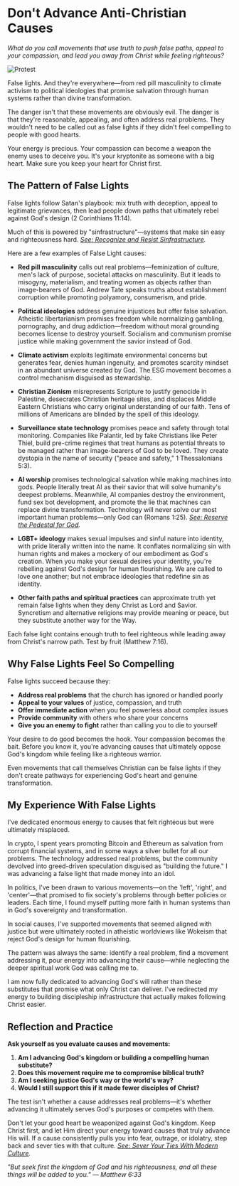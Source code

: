 # Don't Advance Anti-Christian Causes

*What do you call movements that use truth to push false paths, appeal to your compassion, and lead you away from Christ while feeling righteous?*

![Protest](../artworks/protest.png)

False lights. And they're everywhere—from red pill masculinity to climate activism to political ideologies that promise salvation through human systems rather than divine transformation.

The danger isn't that these movements are obviously evil. The danger is that they're reasonable, appealing, and often address real problems. They wouldn't need to be called out as false lights if they didn't feel compelling to people with good hearts.

Your energy is precious. Your compassion can become a weapon the enemy uses to deceive you. It's your kryptonite as someone with a big heart. Make sure you keep your heart for Christ first.

## The Pattern of False Lights

False lights follow Satan's playbook: mix truth with deception, appeal to legitimate grievances, then lead people down paths that ultimately rebel against God's design (2 Corinthians 11:14).

Much of this is powered by "sinfrastructure"—systems that make sin easy and righteousness hard. *[See: Recognize and Resist Sinfrastructure](recognize-and-resist-sinfrastructure.md).* 

Here are a few examples of False Light causes:

- **Red pill masculinity** calls out real problems—feminization of culture, men's lack of purpose, societal attacks on masculinity. But it leads to misogyny, materialism, and treating women as objects rather than image-bearers of God. Andrew Tate speaks truths about establishment corruption while promoting polyamory, consumerism, and pride.

- **Political ideologies** address genuine injustices but offer false salvation. Atheistic libertarianism promises freedom while normalizing gambling, pornography, and drug addiction—freedom without moral grounding becomes license to destroy yourself. Socialism and communism promise justice while making government the savior instead of God.

- **Climate activism** exploits legitimate environmental concerns but generates fear, denies human ingenuity, and promotes scarcity mindset in an abundant universe created by God. The ESG movement becomes a control mechanism disguised as stewardship.

- **Christian Zionism** misrepresents Scripture to justify genocide in Palestine, desecrates Christian heritage sites, and displaces Middle Eastern Christians who carry original understanding of our faith. Tens of millions of Americans are blinded by the spell of this ideology.

- **Surveillance state technology** promises peace and safety through total monitoring. Companies like Palantir, led by fake Christians like Peter Thiel, build pre-crime regimes that treat humans as potential threats to be managed rather than image-bearers of God to be loved. They create dystopia in the name of security ("peace and safety," 1 Thessalonians 5:3).

- **AI worship** promises technological salvation while making machines into gods. People literally treat AI as their savior that will solve humanity's deepest problems. Meanwhile, AI companies destroy the environment, fund sex bot development, and promote the lie that machines can replace divine transformation. Technology will never solve our most important human problems—only God can (Romans 1:25). *[See: Reserve the Pedestal for God](reserve-the-pedestal-for-god.md).* 

- **LGBT+ ideology** makes sexual impulses and sinful nature into identity, with pride literally written into the name. It conflates normalizing sin with human rights and makes a mockery of our embodiment as God's creation. When you make your sexual desires your identity, you're rebelling against God's design for human flourishing. We are called to love one another; but not embrace ideologies that redefine sin as identity.

- **Other faith paths and spiritual practices** can approximate truth yet remain false lights when they deny Christ as Lord and Savior. Syncretism and alternative religions may provide meaning or peace, but they substitute another way for the Way.

Each false light contains enough truth to feel righteous while leading away from Christ's narrow path. Test by fruit (Matthew 7:16).

## Why False Lights Feel So Compelling

False lights succeed because they:

- **Address real problems** that the church has ignored or handled poorly
- **Appeal to your values** of justice, compassion, and truth
- **Offer immediate action** when you feel powerless about complex issues
- **Provide community** with others who share your concerns
- **Give you an enemy to fight** rather than calling you to die to yourself

Your desire to do good becomes the hook. Your compassion becomes the bait. Before you know it, you're advancing causes that ultimately oppose God's kingdom while feeling like a righteous warrior.

Even movements that call themselves Christian can be false lights if they don't create pathways for experiencing God's heart and genuine transformation.

## My Experience With False Lights

I've dedicated enormous energy to causes that felt righteous but were ultimately misplaced.

In crypto, I spent years promoting Bitcoin and Ethereum as salvation from corrupt financial systems, and in some ways a silver bullet for all our problems. The technology addressed real problems, but the community devolved into greed-driven speculation disguised as "building the future." I was advancing a false light that made money into an idol.

In politics, I've been drawn to various movements—on the 'left', 'right', and 'center'—that promised to fix society's problems through better policies or leaders. Each time, I found myself putting more faith in human systems than in God's sovereignty and transformation.

In social causes, I've supported movements that seemed aligned with justice but were ultimately rooted in atheistic worldviews like Wokeism that reject God's design for human flourishing.

The pattern was always the same: identify a real problem, find a movement addressing it, pour energy into advancing their cause—while neglecting the deeper spiritual work God was calling me to.

I am now fully dedicated to advancing God's will rather than these substitutes that promise what only Christ can deliver. I've redirected my energy to building discipleship infrastructure that actually makes following Christ easier.

## Reflection and Practice

**Ask yourself as you evaluate causes and movements:**

1. **Am I advancing God's kingdom or building a compelling human substitute?**
2. **Does this movement require me to compromise biblical truth?**
3. **Am I seeking justice God's way or the world's way?**
4. **Would I still support this if it made fewer disciples of Christ?**

The test isn't whether a cause addresses real problems—it's whether advancing it ultimately serves God's purposes or competes with them.

Don't let your good heart be weaponized against God's kingdom. Keep Christ first, and let Him direct your energy toward causes that truly advance His will. If a cause consistently pulls you into fear, outrage, or idolatry, step back and sever ties with that culture. *[See: Sever Your Ties With Modern Culture](sever-your-ties-with-modern-culture.md).* 

*"But seek first the kingdom of God and his righteousness, and all these things will be added to you." — Matthew 6:33*
